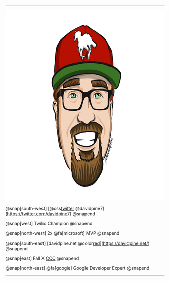 ---

<img class="me" src="assets/me.png" height="600" />

@snap[south-west]
[@css[twitter](@fa[twitter]) @davidpine7](https://twitter.com/davidpine7)
@snapend

@snap[west]
Twilio
Champion
@snapend

@snap[north-west]
2x @fa[microsoft] MVP
@snapend

@snap[south-east]
[davidpine.net @color[red](@fa[globe])](https://davidpine.net/)
@snapend

@snap[east]
Fall X
[CCC](https://fallexperiment.com/creamcitycode)
@snapend

@snap[north-east]
@fa[google] Google Developer Expert
@snapend

---